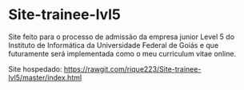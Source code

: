 # Site-trainee-lvl5

Site feito para o processo de admissão da empresa junior Level 5 do Instituto de Informática da Universidade Federal de Goiás e que futuramente será implementada como o meu curriculum vitae online.

Site hospedado: https://rawgit.com/rique223/Site-trainee-lvl5/master/index.html
